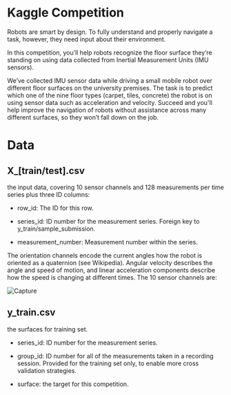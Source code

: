 # Kaggle Competition

Robots are smart by design. To fully understand and properly navigate a task, however, they need input about their environment.

In this competition, you’ll help robots recognize the floor surface they’re standing on using data collected from Inertial Measurement Units (IMU sensors).

We’ve collected IMU sensor data while driving a small mobile robot over different floor surfaces on the university premises. The task is to predict which one of the nine floor types (carpet, tiles, concrete) the robot is on using sensor data such as acceleration and velocity. Succeed and you'll help improve the navigation of robots without assistance across many different surfaces, so they won’t fall down on the job.



# Data

## X_[train/test].csv 
the input data, covering 10 sensor channels and 128 measurements per time series plus three ID columns:

- row_id: The ID for this row.

- series_id: ID number for the measurement series. Foreign key to y_train/sample_submission.

- measurement_number: Measurement number within the series.

The orientation channels encode the current angles how the robot is oriented as a quaternion (see Wikipedia). Angular velocity describes the angle and speed of motion, and linear acceleration components describe how the speed is changing at different times. The 10 sensor channels are:

![Capture](https://user-images.githubusercontent.com/46609482/59958553-2f6c3200-945d-11e9-84eb-65a1c6b6a6ed.PNG)


## y_train.csv 
the surfaces for training set.

- series_id: ID number for the measurement series.

- group_id: ID number for all of the measurements taken in a recording session. Provided for the training set only, to enable more cross validation strategies.

- surface: the target for this competition.
